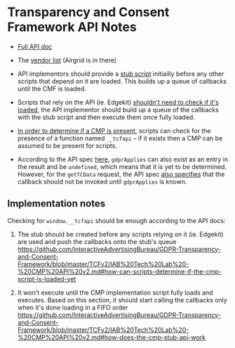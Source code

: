 # Transparency and Consent Framework API Notes

- [Full API
  doc](https://github.com/InteractiveAdvertisingBureau/GDPR-Transparency-and-Consent-Framework/blob/master/TCFv2/IAB%20Tech%20Lab%20-%20CMP%20API%20v2.md)

- The [vendor list](https://iabeurope.eu/vendor-list-tcf-v2-0/) (Airgrid is in there)

- API implementors should provide a [stub
  script](https://github.com/InteractiveAdvertisingBureau/GDPR-Transparency-and-Consent-Framework/blob/master/TCFv2/IAB%20Tech%20Lab%20-%20CMP%20API%20v2.md#how-does-the-cmp-stub-api-work)
  initiailly before any other scripts that depend on it are loaded. This builds up a queue of
  callbacks until the CMF is loaded.

- Scripts that rely on the API (ie. Edgekit) [shouldn't need to check if it's
  loaded](https://github.com/InteractiveAdvertisingBureau/GDPR-Transparency-and-Consent-Framework/blob/master/TCFv2/IAB%20Tech%20Lab%20-%20CMP%20API%20v2.md#how-can-scripts-determine-if-the-cmp-script-is-loaded-yet),
  the API implementor should build up a queue of the callbacks with the stub script and then execute
  them once fully loaded.

- [In order to determine if a CMP is
  present](https://github.com/InteractiveAdvertisingBureau/GDPR-Transparency-and-Consent-Framework/blob/master/TCFv2/IAB%20Tech%20Lab%20-%20CMP%20API%20v2.md#how-can-scripts-on-a-page-determine-if-there-is-a-cmp-present), scripts can check for the presence of a function named `__tcfapi` – if it exists then a CMP can be assumed to be present for scripts.

- According to the API spec
  [here](https://github.com/InteractiveAdvertisingBureau/GDPR-Transparency-and-Consent-Framework/blob/master/TCFv2/IAB%20Tech%20Lab%20-%20CMP%20API%20v2.md#what-does-the-gdprapplies-value-mean),
  `gdprApplies` can also exist as an entry in the result and be `undefined`, which means that it is
  yet to be determined. However, for the `getTCData` request, the API spec [also
  specifies](https://github.com/InteractiveAdvertisingBureau/GDPR-Transparency-and-Consent-Framework/blob/master/TCFv2/IAB%20Tech%20Lab%20-%20CMP%20API%20v2.md#tcdata)
  that the callback should not be invoked until `gdprApplies` is known.



## Implementation notes

Checking for `window.__tcfapi` should be enough according to the API docs:

1. The stub should be created before any scripts relying on it (ie. Edgekit) are used and push the callbacks onto the stub's queue  
https://github.com/InteractiveAdvertisingBureau/GDPR-Transparency-and-Consent-Framework/blob/master/TCFv2/IAB%20Tech%20Lab%20-%20CMP%20API%20v2.md#how-can-scripts-determine-if-the-cmp-script-is-loaded-yet

2. It won't execute until the CMP implementation script fully loads and executes. Based on this section, it should start calling the callbacks only when it's done loading in a FIFO order  
https://github.com/InteractiveAdvertisingBureau/GDPR-Transparency-and-Consent-Framework/blob/master/TCFv2/IAB%20Tech%20Lab%20-%20CMP%20API%20v2.md#how-does-the-cmp-stub-api-work
